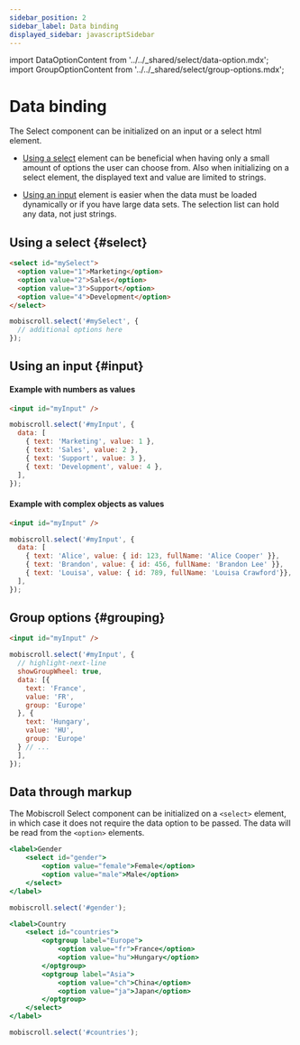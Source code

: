 ```yaml
---
sidebar_position: 2
sidebar_label: Data binding
displayed_sidebar: javascriptSidebar
---
```


import DataOptionContent from '../../_shared/select/data-option.mdx';
import GroupOptionContent from '../../_shared/select/group-options.mdx';

# Data binding

The Select component can be initialized on an input or a select html element.

* [Using a select](#select) element can be beneficial when having only a small amount of options the user can choose from. Also when initializing on a select element, the displayed text and value are limited to strings.

* [Using an input](#input) element is easier when the data must be loaded dynamically or if you have large data sets. The selection list can hold any data, not just strings.

## Using a select {#select}

```html
<select id="mySelect">
  <option value="1">Marketing</option>
  <option value="2">Sales</option>
  <option value="3">Support</option>
  <option value="4">Development</option>
</select>
```
```js
mobiscroll.select('#mySelect', {
  // additional options here
});
```

## Using an input {#input}

<DataOptionContent />

#### Example with numbers as values

```html
<input id="myInput" />
```
```js title="Department selection example"
mobiscroll.select('#myInput', {
  data: [
    { text: 'Marketing', value: 1 },
    { text: 'Sales', value: 2 },
    { text: 'Support', value: 3 },
    { text: 'Development', value: 4 },
  ],
});
```

#### Example with complex objects as values

```html
<input id="myInput" />
```
```js title="User selection example"
mobiscroll.select('#myInput', {
  data: [
    { text: 'Alice', value: { id: 123, fullName: 'Alice Cooper' }},
    { text: 'Brandon', value: { id: 456, fullName: 'Brandon Lee' }},
    { text: 'Louisa', value: { id: 789, fullName: 'Louisa Crawford'}},
  ],
});
```

## Group options {#grouping}

<GroupOptionContent />

```html
<input id="myInput" />
```
```js
mobiscroll.select('#myInput', {
  // highlight-next-line
  showGroupWheel: true,
  data: [{
    text: 'France',
    value: 'FR',
    group: 'Europe'
  }, {
    text: 'Hungary',
    value: 'HU',
    group: 'Europe'
  } // ...
  ],
});
```

## Data through markup

The Mobiscroll Select component can be initialized on a `<select>` element, in which case it does not require the data option to be passed. The data will be read from the `<option>` elements.

```jsx title="Initializing on select element"
<label>Gender
    <select id="gender">
        <option value="female">Female</option>
        <option value="male">Male</option>
    </select>
</label>
```

```jsx
mobiscroll.select('#gender');
```

```jsx title="Group select"
<label>Country
    <select id="countries">
        <optgroup label="Europe">
            <option value="fr">France</option>
            <option value="hu">Hungary</option>
        </optgroup>
        <optgroup label="Asia">
            <option value="ch">China</option>
            <option value="ja">Japan</option>
        </optgroup>
    </select>
</label>
```

```jsx
mobiscroll.select('#countries');
```